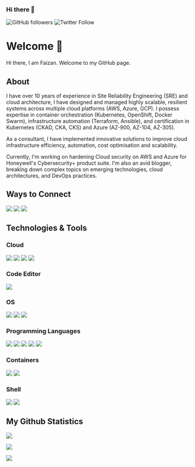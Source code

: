 ### Hi there 👋

![GitHub followers](https://img.shields.io/github/followers/faizanbashir?label=Follow%20%40faizanbashir&style=for-the-badge)
![Twitter Follow](https://img.shields.io/twitter/follow/faizanbasher?style=for-the-badge)

# Welcome 👋

Hi there, I am Faizan. Welcome to my GitHub page.

## About

I have over 10 years of experience in Site Reliability Engineering (SRE) and cloud architecture, I have designed and managed highly scalable, resilient systems across multiple cloud platforms (AWS, Azure, GCP). I possess expertise in container orchestration (Kubernetes, OpenShift, Docker Swarm), infrastructure automation (Terraform, Ansible), and certification in Kubernetes (CKAD, CKA, CKS) and Azure (AZ-900, AZ-104, AZ-305).

As a consultant, I have implemented innovative solutions to improve cloud infrastructure efficiency, automation, cost optimisation and scalability.

Currently, I'm working on hardening Cloud security on AWS and Azure for Honeywell's Cybersecurity+ product suite. I'm also an avid blogger, breaking down complex topics on emerging technologies, cloud architectures, and DevOps practices.


## Ways to Connect

[![](https://img.shields.io/badge/-LinkedIn-informational?style=for-the-badge&logo=linkedin&logoColor=white&color=blue)](https://www.linkedin.com/in/faizan-bashir/)
[![](https://img.shields.io/badge/-Twitter-informational?style=for-the-badge&logo=x&logoColor=white&color=blue)](https://www.x.com/faizanbasher)
[![](https://img.shields.io/badge/-Email-informational?style=for-the-badge&logo=gmail&logoColor=white&color=blue)](mailto:hello@faizanbashir.me)


## Technologies & Tools

### Cloud

[![](https://img.shields.io/badge/AWS-%23FF9900.svg?style=for-the-badge&logo=amazonwebservices&logoColor=white)](https://console.aws.amazon.com)
[![](https://img.shields.io/badge/azure-%230072C6.svg?style=for-the-badge&logo=microsoftazure&logoColor=white)](https://portal.azure.com/)
[![](https://img.shields.io/badge/GoogleCloud-%234285F4.svg?style=for-the-badge&logo=google-cloud&logoColor=white)](https://cloud.google.com/)
[![](https://img.shields.io/badge/Cloudflare-F38020?style=for-the-badge&logo=Cloudflare&logoColor=white)](https://dash.cloudflare.com/)


### Code Editor
![](https://img.shields.io/badge/Editor-VS_Code-informational?style=for-the-badge&logo=visual-studio-code&logoColor=white&color=blue)

### OS

![](https://img.shields.io/badge/OS-Linux-informational?style=for-the-badge&logo=linux&logoColor=white&color=blue)
![](https://img.shields.io/badge/OS-Kali-informational?style=for-the-badge&logo=kalilinux&logoColor=white&color=blue)
![](https://img.shields.io/badge/OS-MacOS-informational?style=for-the-badge&logo=apple&logoColor=white&color=blue)

### Programming Languages

![](https://img.shields.io/badge/Code-Golang-informational?style=for-the-badge&logo=go&logoColor=white&color=blue)
![](https://img.shields.io/badge/Code-Python-informational?style=for-the-badge&logo=python&logoColor=white&color=blue)
![](https://img.shields.io/badge/Code-JavaScript-informational?style=for-the-badge&logo=javascript&logoColor=white&color=blue)
![](https://img.shields.io/badge/Code-Rust-informational?style=for-the-badge&logo=rust&logoColor=white&color=blue)
![](https://img.shields.io/badge/Code-PHP-informational?style=for-the-badge&logo=php&logoColor=white&color=blue)

### Containers

![](https://img.shields.io/badge/Tools-Kubernetes-informational?style=for-the-badge&logo=kubernetes&logoColor=white&color=blue)
![](https://img.shields.io/badge/Tools-Docker-informational?style=for-the-badge&logo=docker&logoColor=white&color=blue)

### Shell

![](https://img.shields.io/badge/Shell-Bash-informational?style=for-the-badge&logo=gnu-bash&logoColor=white&color=blue)
![](https://img.shields.io/badge/Shell-Zsh-informational?style=for-the-badge&logo=gnu-bash&logoColor=white&color=blue)

## My Github Statistics

<p><img src="https://github-readme-stats.vercel.app/api/top-langs/?username=faizanbashir&theme=tokyonight&count_private=true&langs_count=8&size_weight=0.5&count_weight=0.5&layout=compact&card_width=466"/></p>
<p><img src="https://github-readme-stats.vercel.app/api?username=faizanbashir&theme=tokyonight&count_private=true&show_icons=true&rank_icon=github"/></p>
<p><img src="https://streak-stats.demolab.com/?user=faizanbashir&theme=tokyonight&count_private=true" /></p>
